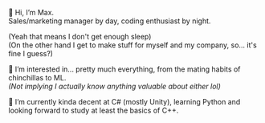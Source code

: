 <p>👋 Hi, I’m Max.<br/>
Sales/marketing manager by day, coding enthusiast by night.</p>

<p>(Yeah that means I don't get enough sleep)<br/>
(On the other hand I get to make stuff for myself and my company, so... it's fine I guess?)<br/>

<p>👀 I’m interested in... pretty much everything, from the mating habits of chinchillas to ML.<br/>
  <i>(Not implying I actually know anything valuable about either lol)</i><br/></p>
<p>🌱 I’m currently kinda decent at C# (mostly Unity), learning Python and looking forward to study at least the basics of C++.</p>

<!---
Demorden/Demorden is a ✨ special ✨ repository because its `README.md` (this file) appears on your GitHub profile.
You can click the Preview link to take a look at your changes.
--->
